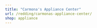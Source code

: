 ```yaml
---
title: "Carmona's Appliance Center"
url: /redding/carmonas-appliance-center/
shop: appliance
---
```

